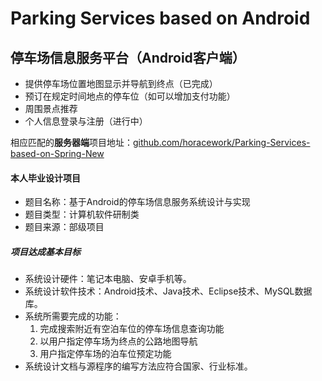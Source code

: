 # Parking Services based on Android

## 停车场信息服务平台（Android客户端）

* 提供停车场位置地图显示并导航到终点（已完成）
* 预订在规定时间地点的停车位（如可以增加支付功能）
* 周围景点推荐
* 个人信息登录与注册（进行中）

相应匹配的**服务器端**项目地址：[github.com/horacework/Parking-Services-based-on-Spring-New](https://github.com/horacework/Parking-Services-based-on-Spring-New)

#### 本人毕业设计项目

* 题目名称：基于Android的停车场信息服务系统设计与实现
* 题目类型：计算机软件研制类
* 题目来源：部级项目

##### 项目达成基本目标

* 系统设计硬件：笔记本电脑、安卓手机等。
* 系统设计软件技术：Android技术、Java技术、Eclipse技术、MySQL数据库。
* 系统所需要完成的功能：
    1. 完成搜索附近有空泊车位的停车场信息查询功能
    2. 以用户指定停车场为终点的公路地图导航
    3. 用户指定停车场的泊车位预定功能
* 系统设计文档与源程序的编写方法应符合国家、行业标准。